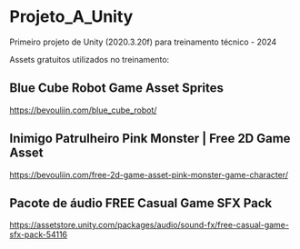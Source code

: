 # Projeto_A_Unity
Primeiro projeto de Unity (2020.3.20f) para treinamento técnico - 2024

Assets gratuitos utilizados no treinamento: 

## Blue Cube Robot Game Asset Sprites
https://bevouliin.com/blue_cube_robot/

## Inimigo Patrulheiro Pink Monster | Free 2D Game Asset
https://bevouliin.com/free-2d-game-asset-pink-monster-game-character/

## Pacote de áudio FREE Casual Game SFX Pack
https://assetstore.unity.com/packages/audio/sound-fx/free-casual-game-sfx-pack-54116

